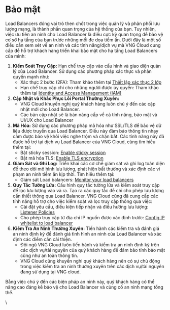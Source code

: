 # Bảo mật

Load Balancers đóng vai trò then chốt trong việc quản lý và phân phối lưu lượng mạng, là thành phần quan trọng của hệ thống của bạn. Tuy nhiên, việc ưu tiên an ninh cho Load Balancer là điều cực kỳ quan trọng để bảo vệ cơ sở hạ tầng của bạn trước những mối đe dọa tiềm ẩn. Dưới đây là một số điều cần xem xét về an ninh và các tính năng/dịch vụ mà VNG Cloud cung cấp để hỗ trợ khách hàng triển khai bảo mật cho hạ tầng Load Balancers của mình:

1. **Kiểm Soát Truy Cập:** Hạn chế truy cập vào cấu hình và giao diện quản lý của Load Balancer. Sử dụng các phương pháp xác thực và phân quyền mạnh như:
   * Xác thực 2 bước (2FA): Tham khảo thêm tại [Thiết lập xác thực 2 lớp](https://docs.vngcloud.vn/pages/viewpage.action?pageId=22938012)
   * Hạn chế truy cập chỉ cho những người được ủy quyền: Tham khảo thêm tại [Identity and Access Management (IAM)](https://docs.vngcloud.vn/pages/viewpage.action?pageId=59805240)
2. **Cập Nhật và Khắc Phục Lỗi Portal Thường Xuyên:**&#x20;
   * VNG Cloud khuyến nghị quý khách hàng luôn chú ý đến các cập nhật mới cho Load Balancer.
   * Các bản cập nhật sẽ là bản nâng cấp về cả tính năng, bảo mật và UI/UX cho Load Balancer
3. **Mã Hóa:** Sử dụng các phương pháp mã hóa như SSL/TLS để bảo vệ dữ liệu được truyền qua Load Balancer. Điều này đảm bảo thông tin nhạy cảm được bảo vệ khỏi việc nghe trộm và chặn bắt. Các tính năng này đã được hỗ trợ tại dịch vụ Load Balancer của VNG Cloud, cùng tìm hiểu thêm tại:
   * Bật sticky session: [Enable sticky session](https://docs.vngcloud.vn/display/vServer/Enable+sticky+session)
   * Bật mã hóa TLS: [Enable TLS encryption](https://docs.vngcloud.vn/display/vServer/Enable+TLS+encryption)
4. **Giám Sát và Ghi Log:** Triển khai các cơ chế giám sát và ghi log toàn diện để theo dõi mô hình lưu lượng, phát hiện bất thường và xác định các vi phạm an ninh tiềm ẩn kịp thời. Tìm hiểu thêm tại:
   * Giám sát Load balancers: [Monitor your load balancers](https://docs.vngcloud.vn/display/vServer/Monitor+your+load+balancers)
5. **Quy Tắc Tường Lửa:** Cấu hình quy tắc tường lửa và kiểm soát truy cập để lọc lưu lượng vào và ra. Tạo ra các quy tắc để chỉ cho phép lưu lượng cần thiết thông qua Load Balancer. VNG Cloud cũng đã cung cấp các tính năng hỗ trợ cho việc kiểm soát và lọc truy cập thông qua việc:
   * Cài đặt yêu cầu, điều kiện tiếp nhận và điều hướng lưu lượng: [Listener Policies](https://docs.vngcloud.vn/display/vServer/Listener+Policies)
   * Cho phép truy cập từ địa chỉ IP nguồn được xác định trước: [Config IP whitelist to load balancer](https://docs.vngcloud.vn/display/vServer/Config+IP+whitelist+to+load+balancer)
6. **Kiểm Tra An Ninh Thường Xuyên:** Tiến hành các kiểm tra và đánh giá an ninh định kỳ để đánh giá tình hình an ninh của Load Balancer và xác định các điểm cần cải thiện.&#x20;
   * Đội ngũ VNG Cloud luôn tiến hành và kiểm tra an nình định kỳ trên các dịch vụ/tài nguyên của quý khách hàng để đảm bảo tính bảo mật cũng như an toàn thông tin.
   * VNG Cloud cũng khuyến nghi quý khách hàng nên có sự chủ động trong việc kiểm tra an nình thường xuyên trên các dịch vụ/tài nguyên đang sử dụng tại VNG cloud.

Bằng việc chú ý đến các biện pháp an ninh này, quý khách hàng có thể nâng cao đáng kể bảo vệ cho Load Balancer và củng cố an ninh mạng tổng thể.

\
